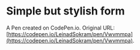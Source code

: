 # Simple but stylish form

A Pen created on CodePen.io. Original URL: [https://codepen.io/LeinadSokram/pen/Vwvmmpa](https://codepen.io/LeinadSokram/pen/Vwvmmpa).


